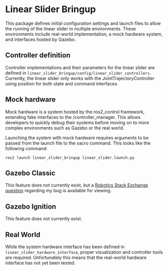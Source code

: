# Linear Slider Bringup

This package defines initial configuration settings and launch files to allow the running of the linear slider in multiple environments. These environments include real-world implementation, a mock hardware system, and interfaces hosted by Gazebo.

## Controller definition
Controller implementations and their parameters for the linear slider are defined in `linear_slider_bringup/config/linear_slider_controllers`. Currently, the linear slider only works with the JointTrajectoryController using position for both state and command interfaces.

## Mock hardware
Mock hardware is a system hosted by the ros2_control framework, extending fake interfaces to the /controller_manager. This allows developers to quickly debug their systems before moving on to more complex environments such as Gazebo or the real world.

Launching the system with mock hardware requires arguments to be passed from the launch file to the xacro command. This looks like the following command:
```
ros2 launch linear_slider_bringup linear_slider.launch.py
```

## Gazebo Classic
This feature does not currently exist, but a [Robotics Stack Exchange question](https://robotics.stackexchange.com/questions/110116/gazebo-ros2-control-does-not-load-joints-or-sensors-from-urdf) regarding my bug is available for viewing.

## Gazebo Ignition
This feature does not currently exist.

## Real World
While the system hardware interface has been defined in `linear_slider_hardware_interface`, proper visualization and controller tools are required. Unfortunately this means that the real-world hardware interface has not yet been tested.